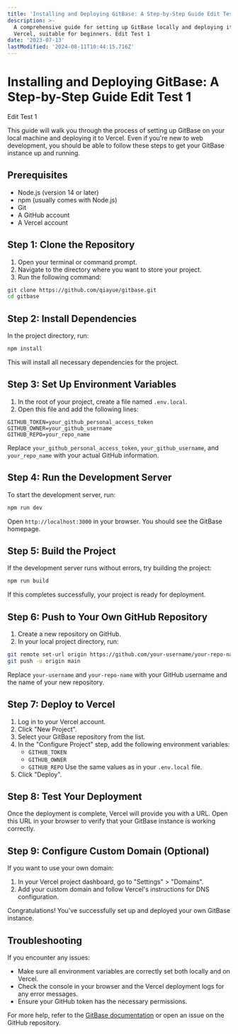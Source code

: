 ```yaml
---
title: 'Installing and Deploying GitBase: A Step-by-Step Guide Edit Test 1'
description: >-
  A comprehensive guide for setting up GitBase locally and deploying it to
  Vercel, suitable for beginners. Edit Test 1
date: '2023-07-13'
lastModified: '2024-08-11T10:44:15.716Z'
---
```


# Installing and Deploying GitBase: A Step-by-Step Guide Edit Test 1

Edit Test 1
 
This guide will walk you through the process of setting up GitBase on your local machine and deploying it to Vercel. Even if you're new to web development, you should be able to follow these steps to get your GitBase instance up and running.

## Prerequisites

- Node.js (version 14 or later)
- npm (usually comes with Node.js)
- Git
- A GitHub account
- A Vercel account

## Step 1: Clone the Repository

1. Open your terminal or command prompt.
2. Navigate to the directory where you want to store your project.
3. Run the following command:

```bash
git clone https://github.com/qiayue/gitbase.git
cd gitbase
```

## Step 2: Install Dependencies

In the project directory, run:

```bash
npm install
```

This will install all necessary dependencies for the project.

## Step 3: Set Up Environment Variables

1. In the root of your project, create a file named `.env.local`.
2. Open this file and add the following lines:

```
GITHUB_TOKEN=your_github_personal_access_token
GITHUB_OWNER=your_github_username
GITHUB_REPO=your_repo_name
```

Replace `your_github_personal_access_token`, `your_github_username`, and `your_repo_name` with your actual GitHub information.

## Step 4: Run the Development Server

To start the development server, run:

```bash
npm run dev
```

Open `http://localhost:3000` in your browser. You should see the GitBase homepage.

## Step 5: Build the Project

If the development server runs without errors, try building the project:

```bash
npm run build
```

If this completes successfully, your project is ready for deployment.

## Step 6: Push to Your Own GitHub Repository

1. Create a new repository on GitHub.
2. In your local project directory, run:

```bash
git remote set-url origin https://github.com/your-username/your-repo-name.git
git push -u origin main
```

Replace `your-username` and `your-repo-name` with your GitHub username and the name of your new repository.

## Step 7: Deploy to Vercel

1. Log in to your Vercel account.
2. Click "New Project".
3. Select your GitBase repository from the list.
4. In the "Configure Project" step, add the following environment variables:
   - `GITHUB_TOKEN`
   - `GITHUB_OWNER`
   - `GITHUB_REPO`
   Use the same values as in your `.env.local` file.
5. Click "Deploy".

## Step 8: Test Your Deployment

Once the deployment is complete, Vercel will provide you with a URL. Open this URL in your browser to verify that your GitBase instance is working correctly.

## Step 9: Configure Custom Domain (Optional)

If you want to use your own domain:

1. In your Vercel project dashboard, go to "Settings" > "Domains".
2. Add your custom domain and follow Vercel's instructions for DNS configuration.

Congratulations! You've successfully set up and deployed your own GitBase instance.

## Troubleshooting

If you encounter any issues:
- Make sure all environment variables are correctly set both locally and on Vercel.
- Check the console in your browser and the Vercel deployment logs for any error messages.
- Ensure your GitHub token has the necessary permissions.

For more help, refer to the [GitBase documentation](https://github.com/qiayue/gitbase) or open an issue on the GitHub repository.
